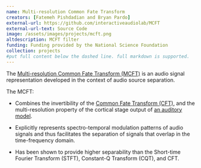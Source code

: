 ```yaml
---
name: Multi-resolution Common Fate Transform
creators: [Fatemeh Pishdadian and Bryan Pardo]
external-url: https://github.com/interactiveaudiolab/MCFT
external-url-text: Source Code
image: /assets/images/projects/mcft.png
altdescription: MCFT filter
funding: Funding provided by the National Science Foundation
collection: projects
#put full content below the dashed line. full markdown is supported.
---
```


The [Multi-resolution Common Fate Transform (MCFT)](/assets/papers/pishdadian_pardo_mcft_journal_2018.pdf) is an audio signal representation developed in the context of audio source separation.

The MCFT:

* Combines the invertibility of the [Common Fate Transform (CFT)](https://hal.archives-ouvertes.fr/hal-01248012/document), and  the multi-resolution  property of the cortical stage output of [an auditory model](https://asa.scitation.org/doi/abs/10.1121/1.1945807). 

* Explicitly represents spectro-temporal modulation patterns of audio signals and thus facilitates the separation of signals that overlap in the time-frequency domain.

* Has been shown to provide higher separability than the Short-time Fourier Transform (STFT), Constant-Q Transform (CQT), and CFT.

